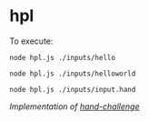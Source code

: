 # hpl

To execute:

`node hpl.js ./inputs/hello`

`node hpl.js ./inputs/helloworld`

`node hpl.js ./inputs/input.hand`

_Implementation of [hand-challenge](https://github.com/ambatlle/hand-challenge)_

